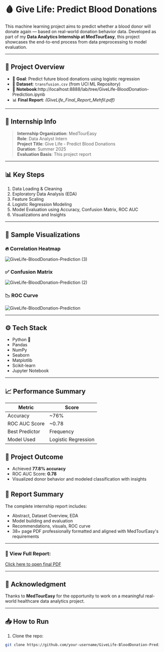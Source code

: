 # 🩸 Give Life: Predict Blood Donations

This machine learning project aims to predict whether a blood donor will donate again — based on real-world donation behavior data. Developed as part of my **Data Analytics Internship at MedTourEasy**, this project showcases the end-to-end process from data preprocessing to model evaluation.

---

## 📌 Project Overview

- 🎯 **Goal**: Predict future blood donations using logistic regression
- 📁 **Dataset**: `transfusion.csv` (from UCI ML Repository)
- 📓 **Notebook**:http://localhost:8888/lab/tree/GiveLife-BloodDonation-Prediction.ipynb
- 📊 **Final Report**: *(GiveLife_Final_Report_Mehfil.pdf)*

---

## 💼 Internship Info

> **Internship Organization**: MedTourEasy  
> **Role**: Data Analyst Intern  
> **Project Title**: Give Life - Predict Blood Donations  
> **Duration**: Summer 2025  
> **Evaluation Basis**: This project report

---

## 📊 Key Steps

1. Data Loading & Cleaning  
2. Exploratory Data Analysis (EDA)  
3. Feature Scaling  
4. Logistic Regression Modeling  
5. Model Evaluation using Accuracy, Confusion Matrix, ROC AUC  
6. Visualizations and Insights

---

## 🧪 Sample Visualizations

### 🔥 Correlation Heatmap
![GiveLife-BloodDonation-Prediction (3)](https://github.com/user-attachments/assets/d8c266c8-12d5-4eba-89e9-c78d22e73016)


### ✅ Confusion Matrix
![GiveLife-BloodDonation-Prediction (2)](https://github.com/user-attachments/assets/1b44438a-093c-437b-a95a-97bad26ed8c3)

### 📉 ROC Curve
![GiveLife-BloodDonation-Prediction](https://github.com/user-attachments/assets/8e485723-3180-4020-bd9f-8057b560b183)

---

## ⚙️ Tech Stack

- Python 🐍
- Pandas
- NumPy
- Seaborn
- Matplotlib
- Scikit-learn
- Jupyter Notebook

---

## 📈 Performance Summary

| Metric             | Score     |
|--------------------|-----------|
| Accuracy           | ~76%      |
| ROC AUC Score      | ~0.78     |
| Best Predictor     | Frequency |
| Model Used         | Logistic Regression |


## 🧠 Project Outcome
- Achieved **77.8% accuracy**
- ROC AUC Score: **0.78**
- Visualized donor behavior and modeled classification with insights

## 📌 Report Summary
The complete internship report includes:
- Abstract, Dataset Overview, EDA
- Model building and evaluation
- Recommendations, visuals, ROC curve
- 38+ page PDF professionally formatted and aligned with MedTourEasy's requirements

---

### 🔗 View Full Report:  
[Click here to open final PDF](GiveLife_Final_Report_Mehfil.pdf)

---

## 🙌 Acknowledgment
Thanks to **MedTourEasy** for the opportunity to work on a meaningful real-world healthcare data analytics project.



---

## 📥 How to Run

1. Clone the repo:
```bash
git clone https://github.com/your-username/GiveLife-BloodDonation-Prediction.git
